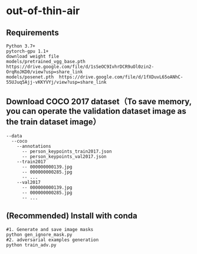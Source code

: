# out-of-thin-air
## Requirements
    Python 3.7+
    pytorch-gpu 1.1+
    download weight file
    models/pretrained_vgg_base.pth  https://drive.google.com/file/d/1sSeOC9IvhrDCR9uOl0zin2-OrqRoJKD0/view?usp=share_link 
    models/posenet.pth  https://drive.google.com/file/d/1fXDuvL65oANhC-55UJuq5Ajj-vKKYVYj/view?usp=share_link
## Download COCO 2017 dataset（To save memory, you can operate the validation dataset image as the train dataset image）
    --data
      --coco
        --annotations
          -- person_keypoints_train2017.json
          -- person_keypoints_val2017.json
        --train2017
          -- 000000000139.jpg
          -- 000000000285.jpg
          -- ...
        --val2017
          -- 000000000139.jpg
          -- 000000000285.jpg
          -- ...
## (Recommended) Install with conda
    #1. Generate and save image masks
    python gen_ignore_mask.py
    #2. adversarial examples generation
    python train_adv.py
    
